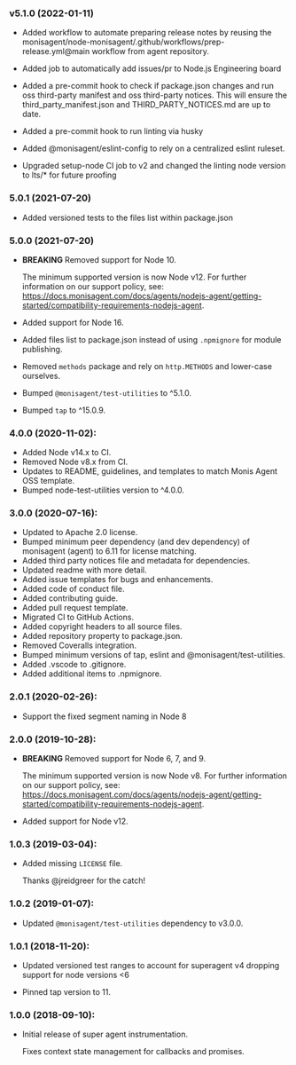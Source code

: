 ### v5.1.0 (2022-01-11)

* Added workflow to automate preparing release notes by reusing the monisagent/node-monisagent/.github/workflows/prep-release.yml@main workflow from agent repository.

* Added job to automatically add issues/pr to Node.js Engineering board

* Added a pre-commit hook to check if package.json changes and run oss third-party manifest and oss third-party notices. This will ensure the third_party_manifest.json and THIRD_PARTY_NOTICES.md are up to date.
 * Added a pre-commit hook to run linting via husky

* Added @monisagent/eslint-config to rely on a centralized eslint ruleset.

* Upgraded setup-node CI job to v2 and changed the linting node version to lts/* for future proofing

### 5.0.1 (2021-07-20)
* Added versioned tests to the files list within package.json

### 5.0.0 (2021-07-20)

* **BREAKING** Removed support for Node 10.

  The minimum supported version is now Node v12. For further information on our support policy, see: https://docs.monisagent.com/docs/agents/nodejs-agent/getting-started/compatibility-requirements-nodejs-agent.

* Added support for Node 16.
* Added files list to package.json instead of using `.npmignore` for module publishing.
* Removed `methods` package and rely on `http.METHODS` and lower-case ourselves.
* Bumped `@monisagent/test-utilities` to ^5.1.0.
* Bumped `tap` to ^15.0.9.

### 4.0.0 (2020-11-02):

* Added Node v14.x to CI.
* Removed Node v8.x from CI.
* Updates to README, guidelines, and templates to match Monis Agent OSS template.
* Bumped node-test-utilities version to ^4.0.0.

### 3.0.0 (2020-07-16):

* Updated to Apache 2.0 license.
* Bumped minimum peer dependency (and dev dependency) of monisagent (agent) to 6.11 for license matching.
* Added third party notices file and metadata for dependencies.
* Updated readme with more detail.
* Added issue templates for bugs and enhancements.
* Added code of conduct file.
* Added contributing guide.
* Added pull request template.
* Migrated CI to GitHub Actions.
* Added copyright headers to all source files.
* Added repository property to package.json.
* Removed Coveralls integration.
* Bumped minimum versions of tap, eslint and @monisagent/test-utilities.
* Added .vscode to .gitignore.
* Added additional items to .npmignore.

### 2.0.1 (2020-02-26):

* Support the fixed segment naming in Node 8

### 2.0.0 (2019-10-28):

* **BREAKING** Removed support for Node 6, 7, and 9.

  The minimum supported version is now Node v8. For further information on our support policy, see: https://docs.monisagent.com/docs/agents/nodejs-agent/getting-started/compatibility-requirements-nodejs-agent.

* Added support for Node v12.

### 1.0.3 (2019-03-04):

* Added missing `LICENSE` file.

  Thanks @jreidgreer for the catch!

### 1.0.2 (2019-01-07):

* Updated `@monisagent/test-utilities` dependency to v3.0.0.

### 1.0.1 (2018-11-20):
* Updated versioned test ranges to account for superagent v4 dropping support
  for node versions <6

* Pinned tap version to 11.

### 1.0.0 (2018-09-10):

* Initial release of super agent instrumentation.

  Fixes context state management for callbacks and promises.
